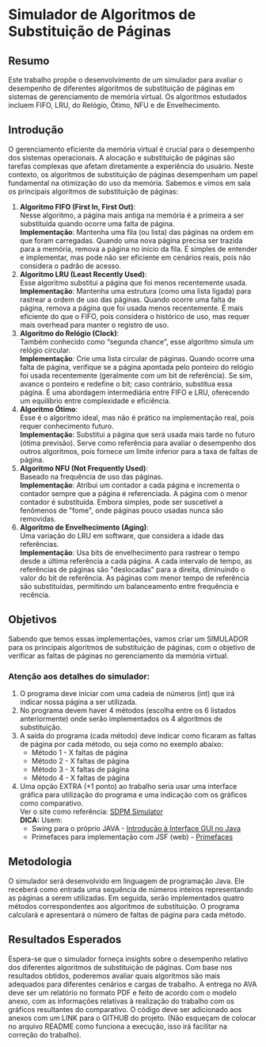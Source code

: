 # Simulador de Algoritmos de Substituição de Páginas
## Resumo
Este trabalho propõe o desenvolvimento de um simulador para avaliar o desempenho de diferentes algoritmos de substituição de páginas em sistemas de gerenciamento de memória virtual. Os algoritmos estudados incluem FIFO, LRU, do Relógio, Ótimo, NFU e de Envelhecimento.
## Introdução
O gerenciamento eficiente da memória virtual é crucial para o desempenho dos sistemas operacionais. A alocação e substituição de páginas são tarefas complexas que afetam diretamente a experiência do usuário. Neste contexto, os algoritmos de substituição de páginas desempenham um papel fundamental na otimização do uso da memória. Sabemos e vimos em sala os principais algoritmos de substituição de páginas:
1. **Algoritmo FIFO (First In, First Out)**:  
   Nesse algoritmo, a página mais antiga na memória é a primeira a ser substituída quando ocorre uma falta de página.  
   **Implementação**: Mantenha uma fila (ou lista) das páginas na ordem em que foram carregadas. Quando uma nova página precisa ser trazida para a memória, remova a página no início da fila. É simples de entender e implementar, mas pode não ser eficiente em cenários reais, pois não considera o padrão de acesso.
2. **Algoritmo LRU (Least Recently Used)**:  
   Esse algoritmo substitui a página que foi menos recentemente usada.  
   **Implementação**: Mantenha uma estrutura (como uma lista ligada) para rastrear a ordem de uso das páginas. Quando ocorre uma falta de página, remova a página que foi usada menos recentemente. É mais eficiente do que o FIFO, pois considera o histórico de uso, mas requer mais overhead para manter o registro de uso.
3. **Algoritmo do Relógio (Clock)**:  
   Também conhecido como “segunda chance”, esse algoritmo simula um relógio circular.  
   **Implementação**: Crie uma lista circular de páginas. Quando ocorre uma falta de página, verifique se a página apontada pelo ponteiro do relógio foi usada recentemente (geralmente com um bit de referência). Se sim, avance o ponteiro e redefine o bit; caso contrário, substitua essa página. É uma abordagem intermediária entre FIFO e LRU, oferecendo um equilíbrio entre complexidade e eficiência.
4. **Algoritmo Ótimo**:  
   Esse é o algoritmo ideal, mas não é prático na implementação real, pois requer conhecimento futuro.  
   **Implementação**: Substitui a página que será usada mais tarde no futuro (ótima previsão). Serve como referência para avaliar o desempenho dos outros algoritmos, pois fornece um limite inferior para a taxa de faltas de página.
5. **Algoritmo NFU (Not Frequently Used)**:  
   Baseado na frequência de uso das páginas.  
   **Implementação**: Atribui um contador a cada página e incrementa o contador sempre que a página é referenciada. A página com o menor contador é substituída. Embora simples, pode ser suscetível a fenômenos de "fome", onde páginas pouco usadas nunca são removidas.
6. **Algoritmo de Envelhecimento (Aging)**:  
   Uma variação do LRU em software, que considera a idade das referências.  
   **Implementação**: Usa bits de envelhecimento para rastrear o tempo desde a última referência a cada página. A cada intervalo de tempo, as referências de páginas são "deslocadas" para a direita, diminuindo o valor do bit de referência. As páginas com menor tempo de referência são substituídas, permitindo um balanceamento entre frequência e recência.
## Objetivos
Sabendo que temos essas implementações, vamos criar um SIMULADOR para os principais algoritmos de substituição de páginas, com o objetivo de verificar as faltas de páginas no gerenciamento da memória virtual.
### Atenção aos detalhes do simulador:
1. O programa deve iniciar com uma cadeia de números (int) que irá indicar nossa página a ser utilizada.
2. No programa devem haver 4 métodos (escolha entre os 6 listados anteriormente) onde serão implementados os 4 algoritmos de substituição.
3. A saída do programa (cada método) deve indicar como ficaram as faltas de página por cada método, ou seja como no exemplo abaixo:
   - Método 1 - X faltas de página
   - Método 2 - X faltas de página
   - Método 3 - X faltas de página
   - Método 4 - X faltas de página
4. Uma opção EXTRA (+1 ponto) ao trabalho seria usar uma interface gráfica para utilização do programa e uma indicação com os gráficos como comparativo.  
   Ver o site como referência: [SDPM Simulator](https://sdpm-simulator.netlify.app/simulator)  
   **DICA:** Usem:
   - Swing para o próprio JAVA - [Introdução à Interface GUI no Java](https://www.devmedia.com.br/introducao-a-interface-gui-no-java/25646)
   - Primefaces para implementação com JSF (web) - [Primefaces](https://www.primefaces.org/)
## Metodologia
O simulador será desenvolvido em linguagem de programação Java. Ele receberá como entrada uma sequência de números inteiros representando as páginas a serem utilizadas. Em seguida, serão implementados quatro métodos correspondentes aos algoritmos de substituição. O programa calculará e apresentará o número de faltas de página para cada método.
## Resultados Esperados
Espera-se que o simulador forneça insights sobre o desempenho relativo dos diferentes algoritmos de substituição de páginas. Com base nos resultados obtidos, poderemos avaliar quais algoritmos são mais adequados para diferentes cenários e cargas de trabalho. A entrega no AVA deve ser um relatório no formato PDF e feito de acordo com o modelo anexo, com as informações relativas à realização do trabalho com os gráficos resultantes do comparativo. O código deve ser adicionado aos anexos com um LINK para o GITHUB do projeto. (Não esqueçam de colocar no arquivo README como funciona a execução, isso irá facilitar na correção do trabalho).
